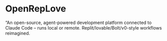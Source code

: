 # OpenRepLove
“An open-source, agent-powered development platform connected to Claude Code – runs local or remote. Replit/lovable/Bolt/v0-style workflows reimagined.

